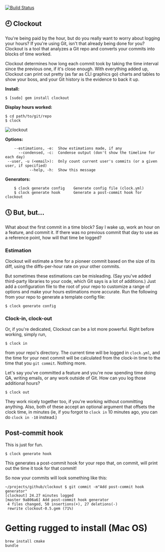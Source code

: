 [![Build Status](https://travis-ci.org/ihassin/clockout.svg?branch=master)](https://travis-ci.org/ihassin/clockout)

## :clock9: Clockout ##

You're being paid by the hour, but do you really want to worry about logging your hours? If you're using Git, isn't that already being done for you? Clockout is a tool that analyzes a Git repo and converts your commits into blocks of time worked.

Clockout determines how long each commit took by taking the time interval since the previous one, if it's close enough. With everything added up, Clockout can print out pretty (as far as CLI graphics go) charts and tables to show your boss, and your Git history is the evidence to back it up.

**Install:**
```
$ [sudo] gem install clockout
```

**Display hours worked:**
```
$ cd path/to/git/repo
$ clock
```

![clockout](http://danhassin.com/img/clockout2.png)

**Options:**
```
    --estimations, -e:  Show estimations made, if any
      --condensed, -c:  Condense output (don't show the timeline for each day)
 --user, -u (<email>):  Only count current user's commits (or a given user, if specified)
           --help, -h:  Show this message
```

**Generators:**
```
    $ clock generate config    Generate config file (clock.yml)
    $ clock generate hook      Generate a post-commit hook for clockout
```

## :clock5: But, but... ##

What about the first commit in a time block? Say I wake up, work an hour on a feature, and commit it. If there was no previous commit that day to use as a reference point, how will that time be logged?

### Estimation ###

Clockout will estimate a time for a pioneer commit based on the size of its diff, using the diffs-per-hour rate on your other commits.

But sometimes these estimations can be misleading. (Say you've added third-party libraries to your code, which Git says is a lot of additions.) Just add a configuration file to the root of your repo to customize a range of options and make your hours estimations more accurate. Run the following from your repo to generate a template config file:
```
$ clock generate config
```

### Clock-in, clock-out ###

Or, if you're dedicated, Clockout can be a lot more powerful. Right before working, simply run,
```
$ clock in
```
from your repo's directory. The current time will be logged in `clock.yml`, and the time for your next commit will be calculated from the clock-in time to the time that you `git commit`. Nothing more.

Let's say you've committed a feature and you're now spending time doing QA, writing emails, or any work outside of Git. How can you log those additional hours?
```
$ clock out
```

They work nicely together too, if you're working without committing anything. Also, both of these accept an optional argument that offsets the clock time, in minutes (ie, if you forgot to `clock in` 10 minutes ago, you can do `clock in -10` instead.)

## Post-commit hook ##

This is just for fun.
```
$ clock generate hook
```
This generates a post-commit hook for your repo that, on commit, will print out the time it took for that commit!

So now your commits will look something like this:
```
~/projects/github/clockout $ git commit -m"Add post-commit hook generator"
[clockout] 24.27 minutes logged
[master 9a806a6] Add post-commit hook generator
 4 files changed, 50 insertions(+), 27 deletions(-)
 rewrite clockout-0.5.gem (71%)
```

# Getting rugged to install (Mac OS)

```
brew install cmake
bundle
```
